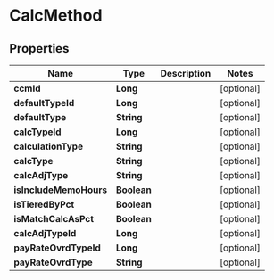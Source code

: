 

# CalcMethod


## Properties

| Name | Type | Description | Notes |
|------------ | ------------- | ------------- | -------------|
|**ccmId** | **Long** |  |  [optional] |
|**defaultTypeId** | **Long** |  |  [optional] |
|**defaultType** | **String** |  |  [optional] |
|**calcTypeId** | **Long** |  |  [optional] |
|**calculationType** | **String** |  |  [optional] |
|**calcType** | **String** |  |  [optional] |
|**calcAdjType** | **String** |  |  [optional] |
|**isIncludeMemoHours** | **Boolean** |  |  [optional] |
|**isTieredByPct** | **Boolean** |  |  [optional] |
|**isMatchCalcAsPct** | **Boolean** |  |  [optional] |
|**calcAdjTypeId** | **Long** |  |  [optional] |
|**payRateOvrdTypeId** | **Long** |  |  [optional] |
|**payRateOvrdType** | **String** |  |  [optional] |



